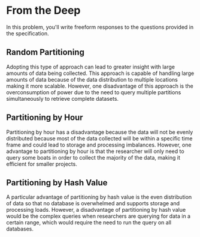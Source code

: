 # From the Deep

In this problem, you'll write freeform responses to the questions provided in the specification.

## Random Partitioning
Adopting this type of approach can lead to greater insight with large amounts
of data being collected. This approach is capable of handling large amounts
of data because of the data distribution to multiple locations making it more
scalable. However, one disadvantage of this approach is the overconsumption of
power due to the need to query multiple partitions simultaneously to retrieve
complete datasets.


## Partitioning by Hour
Partitioning by hour has a disadvantage because the data will not be evenly
distributed because most of the data collected will be within a specific time
frame and could lead to storage and processing imbalances. However, one
advantage to partitioning by hour is that the researcher will only need to query
some boats in order to collect the majority of the data, making it efficient
for smaller projects.


## Partitioning by Hash Value
A particular advantage of partitioning by hash value is the even distribution of
data so that no database is overwhelmed and supports storage and processing
loads. However, a disadvantage of partitioning by hash value would be the
complex queries when researchers are querying for data in a certain range, which
would require the need to run the query on all databases.

